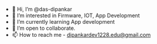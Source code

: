 - 👋 Hi, I’m @das-dipankar
- 👀 I’m interested in Firmware, IOT, App Development
- 🌱 I’m currently learning App development
- 💞️ I’m open to collaborate.
- 📫 How to reach me - dipankardev1228.edu@gmail.com

<!---
das-dipankar/das-dipankar is a ✨ special ✨ repository because its `README.md` (this file) appears on your GitHub profile.
You can click the Preview link to take a look at your changes.
--->
